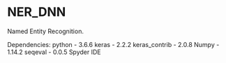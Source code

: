 # NER_DNN

Named Entity Recognition.

Dependencies:
python - 3.6.6
keras - 2.2.2
keras_contrib - 2.0.8
Numpy - 1.14.2
seqeval - 0.0.5
Spyder IDE

